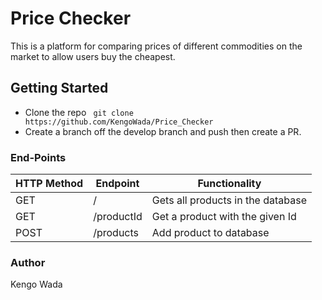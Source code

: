 # Price Checker
This is a platform for comparing prices of different commodities on the market to allow users buy the cheapest.

## Getting Started
* Clone the repo
``` git clone https://github.com/KengoWada/Price_Checker```
* Create a branch off the develop branch and push then create a PR.

### End-Points
HTTP Method|Endpoint|Functionality
-----------|--------|-------------
GET|/|Gets all products in the database
GET|/productId|Get a product with the given Id
POST|/products|Add product to database


### Author
Kengo Wada
